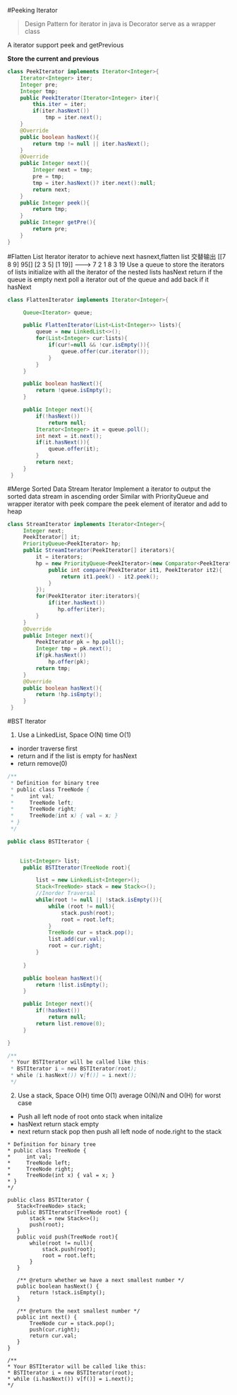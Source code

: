 #Peeking Iterator

>Design Pattern for iterator in java is Decorator serve as a wrapper class

A iterator support peek and getPrevious 

**Store the current and previous**
```java
class PeekIterator implements Iterator<Integer>{
    Iterator<Integer> iter;
    Integer pre;
    Integer tmp;
    public PeekIterator(Iterator<Integer> iter){
        this.iter = iter;
        if(iter.hasNext())
            tmp = iter.next();
    }
    @Override
    public boolean hasNext(){
        return tmp != null || iter.hasNext();
    }
    @Override
    public Integer next(){
        Integer next = tmp;
        pre = tmp;
        tmp = iter.hasNext()? iter.next():null;
        return next;
    }
    public Integer peek(){
        return tmp;
    }
    public Integer getPre(){
        return pre;
    }
}
```
#Flatten List Iterator 
iterator to achieve next hasnext,flatten list 交替输出 [[7 8 9] 95[] [2 3 5] [1 19]] ---> 7 2 1 8 3 19
Use a queue to store the iterators of lists initialize with all the iterator of the nested lists
hasNext return if the queue is empty
next poll a iterator out of the queue and add back if it hasNext
```java
class FlattenIterator implements Iterator<Integer>{

     Queue<Iterator> queue;

     public FlattenIterator(List<List<Integer>> lists){
         queue = new LinkedList<>();
         for(List<Integer> cur:lists){
             if(cur!=null && !cur.isEmpty()){
                 queue.offer(cur.iterator());
             }
         }
     }

     public boolean hasNext(){
         return !queue.isEmpty();
     }

     public Integer next(){
         if(!hasNext())
             return null;
         Iterator<Integer> it = queue.poll();
         int next = it.next();
         if(it.hasNext()){
             queue.offer(it);
         }
         return next;
     }
 }
 ```
 
#Merge Sorted Data Stream Iterator
Implement a iterator to output the sorted data stream in ascending order
Similar with PriorityQueue and wrapper iterator with peek 
compare the peek element of iterator and add to heap
```java
class StreamIterator implements Iterator<Integer>{
     Integer next;
     PeekIterator[] it;
     PriorityQueue<PeekIterator> hp;
     public StreamIterator(PeekIterator[] iterators){
         it = iterators;
         hp = new PriorityQueue<PeekIterator>(new Comparator<PeekIterator>(){
             public int compare(PeekIterator it1, PeekIterator it2){
                 return it1.peek() - it2.peek();
             }
         });
         for(PeekIterator iter:iterators){
             if(iter.hasNext())
                hp.offer(iter);
         }
     }
     @Override
     public Integer next(){
         PeekIterator pk = hp.poll();
         Integer tmp = pk.next();
         if(pk.hasNext())
             hp.offer(pk);
         return tmp;
     }
     @Override
     public boolean hasNext(){
         return !hp.isEmpty();
     }
 }
```
#BST Iterator 
1. Use a LinkedList, Space O(N) time O(1) 
  * inorder traverse first 
  * return and if the list is empty for hasNext
  * return remove(0)   
  
```java
/**
 * Definition for binary tree
 * public class TreeNode {
 *     int val;
 *     TreeNode left;
 *     TreeNode right;
 *     TreeNode(int x) { val = x; }
 * }
 */

public class BSTIterator {
    

    List<Integer> list;
     public BSTIterator(TreeNode root){

         list = new LinkedList<Integer>();
         Stack<TreeNode> stack = new Stack<>();
         //Inorder Traversal
         while(root != null || !stack.isEmpty()){
             while (root != null){
                 stack.push(root);
                 root = root.left;
             }
             TreeNode cur = stack.pop();
             list.add(cur.val);
             root = cur.right;
         }
         
     }

     public boolean hasNext(){
         return !list.isEmpty();
     }

     public Integer next(){
         if(!hasNext())
             return null;
         return list.remove(0);
     }

}

/**
 * Your BSTIterator will be called like this:
 * BSTIterator i = new BSTIterator(root);
 * while (i.hasNext()) v[f()] = i.next();
 */
 ```
 2. Use a stack, Space O(H) time O(1) average O(N)/N and O(H) for worst case
  * Push all left node of root onto stack when initalize
  * hasNext return stack empty
  * next return stack pop then push all left node of node.right to the stack
 ```java/**
 * Definition for binary tree
 * public class TreeNode {
 *     int val;
 *     TreeNode left;
 *     TreeNode right;
 *     TreeNode(int x) { val = x; }
 * }
 */

public class BSTIterator {
    Stack<TreeNode> stack;
    public BSTIterator(TreeNode root) {
        stack = new Stack<>();
        push(root);
    }
    public void push(TreeNode root){
        while(root != null){
            stack.push(root);
            root = root.left;
        }
    }

    /** @return whether we have a next smallest number */
    public boolean hasNext() {
        return !stack.isEmpty();
    }

    /** @return the next smallest number */
    public int next() {
        TreeNode cur = stack.pop();
        push(cur.right);
        return cur.val;
    }
}

/**
 * Your BSTIterator will be called like this:
 * BSTIterator i = new BSTIterator(root);
 * while (i.hasNext()) v[f()] = i.next();
 */
 ```
 
